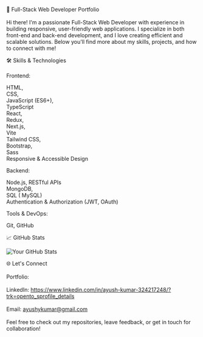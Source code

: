 🚀 Full-Stack Web Developer Portfolio
<br><br>
Hi there! I'm a passionate Full-Stack Web Developer with experience in building responsive, user-friendly web applications. I specialize in both front-end and back-end development, and I love creating efficient and scalable solutions. Below you'll find more about my skills, projects, and how to connect with me!

🛠️ Skills & Technologies<br><br>
Frontend:

HTML,<br> CSS,<br>  JavaScript (ES6+),<br>  TypeScript<br> 
React, <br> Redux,<br>  Next.js,<br>  Vite<br> 
Tailwind CSS, <br> Bootstrap,<br>  Sass<br> 
Responsive & Accessible Design<br> 

Backend:

Node.js,
RESTful APIs<br> 
MongoDB,<br>  SQL ( MySQL)<br> 
Authentication & Authorization (JWT, OAuth)<br> 

Tools & DevOps:

Git, GitHub


📈 GitHub Stats

![Your GitHub Stats](https://github-readme-stats.vercel.app/api?username=Ayush243871&show_icons=true&theme=radical)


🌐 Let's Connect<br> <br> 
Portfolio: <br> <br> 
LinkedIn: https://www.linkedin.com/in/ayush-kumar-324217248/?trk=opento_sprofile_details<br> <br> 
Email: ayushykumar@gmail.com<br> <br> 
Feel free to check out my repositories, leave feedback, or get in touch for collaboration!<br> <br> 
